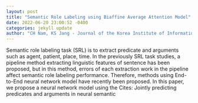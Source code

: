 ```yaml
--- 
layout: post 
title: "Semantic Role Labeling using Biaffine Average Attention Model" 
date: 2022-06-20 23:00:52 -0400 
categories: jekyll update 
author: "CH Nam, KS Jang - Journal of the Korea Institute of Information and , 2022" 
--- 
```

Semantic role labeling task (SRL) is to extract predicate and arguments such as agent, patient, place, time. In the previously SRL task studies, a pipeline method extracting linguistic features of sentence has been proposed, but in this method, errors of each extraction work in the pipeline affect semantic role labeling performance. Therefore, methods using End-to-End neural network model have recently been proposed. In this paper, we propose a neural network model using the Cites: Jointly predicting predicates and arguments in neural semantic
